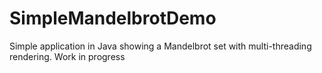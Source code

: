 SimpleMandelbrotDemo
====================

Simple application in Java showing a Mandelbrot set with multi-threading rendering.
Work in progress